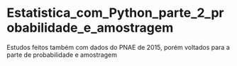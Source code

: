 # Estatistica_com_Python_parte_2_probabilidade_e_amostragem
Estudos feitos também com dados do PNAE de 2015, porém voltados para a parte de probabilidade e amostragem
